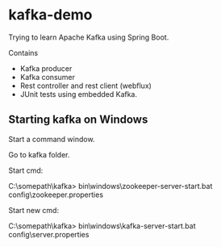 # kafka-demo
Trying to learn Apache Kafka using Spring Boot.

Contains
* Kafka producer
* Kafka consumer
* Rest controller and rest client (webflux)
* JUnit tests using embedded Kafka.

## Starting kafka on Windows
Start a command window.

Go to kafka folder.

Start cmd:

C:\somepath\kafka> bin\windows\zookeeper-server-start.bat config\zookeeper.properties

Start new cmd:

C:\somepath\kafka> bin\windows\kafka-server-start.bat config\server.properties
